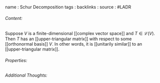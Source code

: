 name : Schur Decomposition
tags : 
backlinks : 
source : #LADR 

###### Content:
Suppose $V$ is a finite-dimensional [[complex vector space]] and $T \in \mathcal{L}(V)$. Then $T$ has an [[upper-triangular matrix]] with respect to some [[orthonormal basis]] $V$. In other words, it is [[unitarily similar]] to an [[upper-triangular matrix]].

###### Properties:

###### Additional Thoughts:
